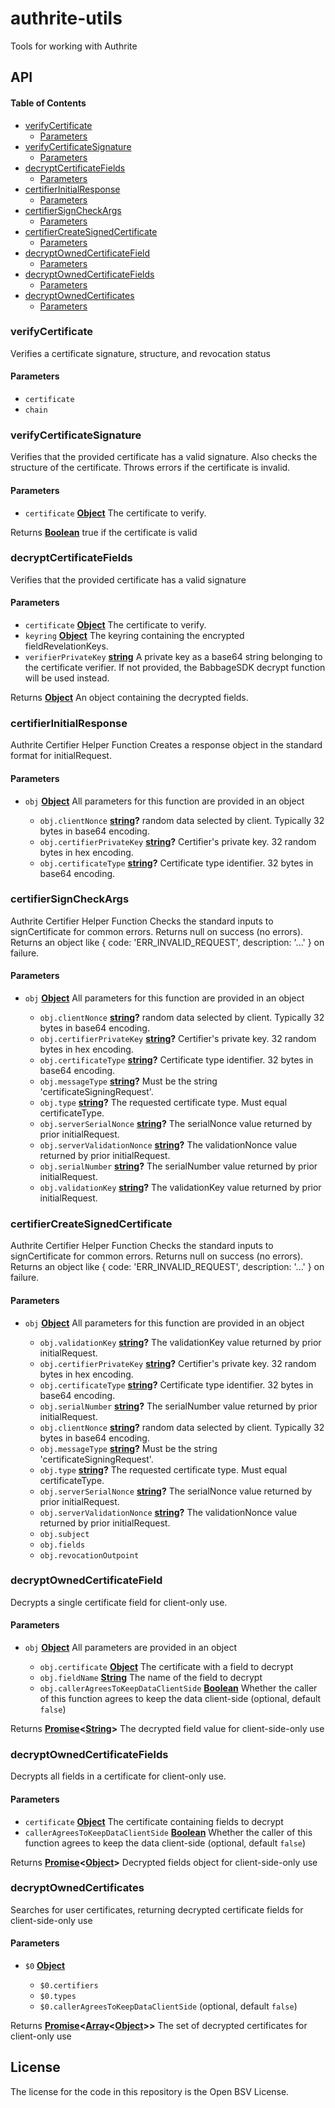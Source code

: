 # authrite-utils

Tools for working with Authrite

## API

<!-- Generated by documentation.js. Update this documentation by updating the source code. -->

#### Table of Contents

*   [verifyCertificate](#verifycertificate)
    *   [Parameters](#parameters)
*   [verifyCertificateSignature](#verifycertificatesignature)
    *   [Parameters](#parameters-1)
*   [decryptCertificateFields](#decryptcertificatefields)
    *   [Parameters](#parameters-2)
*   [certifierInitialResponse](#certifierinitialresponse)
    *   [Parameters](#parameters-3)
*   [certifierSignCheckArgs](#certifiersigncheckargs)
    *   [Parameters](#parameters-4)
*   [certifierCreateSignedCertificate](#certifiercreatesignedcertificate)
    *   [Parameters](#parameters-5)
*   [decryptOwnedCertificateField](#decryptownedcertificatefield)
    *   [Parameters](#parameters-6)
*   [decryptOwnedCertificateFields](#decryptownedcertificatefields)
    *   [Parameters](#parameters-7)
*   [decryptOwnedCertificates](#decryptownedcertificates)
    *   [Parameters](#parameters-8)

### verifyCertificate

Verifies a certificate signature, structure, and revocation status

#### Parameters

*   `certificate` &#x20;
*   `chain` &#x20;

### verifyCertificateSignature

Verifies that the provided certificate has a valid signature. Also checks
the structure of the certificate. Throws errors if the certificate is
invalid.

#### Parameters

*   `certificate` **[Object](https://developer.mozilla.org/docs/Web/JavaScript/Reference/Global_Objects/Object)** The certificate to verify.

Returns **[Boolean](https://developer.mozilla.org/docs/Web/JavaScript/Reference/Global_Objects/Boolean)** true if the certificate is valid

### decryptCertificateFields

Verifies that the provided certificate has a valid signature

#### Parameters

*   `certificate` **[Object](https://developer.mozilla.org/docs/Web/JavaScript/Reference/Global_Objects/Object)** The certificate to verify.
*   `keyring` **[Object](https://developer.mozilla.org/docs/Web/JavaScript/Reference/Global_Objects/Object)** The keyring containing the encrypted fieldRevelationKeys.
*   `verifierPrivateKey` **[string](https://developer.mozilla.org/docs/Web/JavaScript/Reference/Global_Objects/String)** A private key as a base64 string belonging to the certificate verifier. If not provided, the BabbageSDK decrypt function will be used instead.

Returns **[Object](https://developer.mozilla.org/docs/Web/JavaScript/Reference/Global_Objects/Object)** An object containing the decrypted fields.

### certifierInitialResponse

Authrite Certifier Helper Function
Creates a response object in the standard format for initialRequest.

#### Parameters

*   `obj` **[Object](https://developer.mozilla.org/docs/Web/JavaScript/Reference/Global_Objects/Object)** All parameters for this function are provided in an object

    *   `obj.clientNonce` **[string](https://developer.mozilla.org/docs/Web/JavaScript/Reference/Global_Objects/String)?** random data selected by client. Typically 32 bytes in base64 encoding.
    *   `obj.certifierPrivateKey` **[string](https://developer.mozilla.org/docs/Web/JavaScript/Reference/Global_Objects/String)?** Certifier's private key. 32 random bytes in hex encoding.
    *   `obj.certificateType` **[string](https://developer.mozilla.org/docs/Web/JavaScript/Reference/Global_Objects/String)?** Certificate type identifier. 32 bytes in base64 encoding.

### certifierSignCheckArgs

Authrite Certifier Helper Function
Checks the standard inputs to signCertificate for common errors.
Returns null on success (no errors).
Returns an object like { code: 'ERR\_INVALID\_REQUEST', description: '...' } on failure.

#### Parameters

*   `obj` **[Object](https://developer.mozilla.org/docs/Web/JavaScript/Reference/Global_Objects/Object)** All parameters for this function are provided in an object

    *   `obj.clientNonce` **[string](https://developer.mozilla.org/docs/Web/JavaScript/Reference/Global_Objects/String)?** random data selected by client. Typically 32 bytes in base64 encoding.
    *   `obj.certifierPrivateKey` **[string](https://developer.mozilla.org/docs/Web/JavaScript/Reference/Global_Objects/String)?** Certifier's private key. 32 random bytes in hex encoding.
    *   `obj.certificateType` **[string](https://developer.mozilla.org/docs/Web/JavaScript/Reference/Global_Objects/String)?** Certificate type identifier. 32 bytes in base64 encoding.
    *   `obj.messageType` **[string](https://developer.mozilla.org/docs/Web/JavaScript/Reference/Global_Objects/String)?** Must be the string 'certificateSigningRequest'.
    *   `obj.type` **[string](https://developer.mozilla.org/docs/Web/JavaScript/Reference/Global_Objects/String)?** The requested certificate type. Must equal certificateType.
    *   `obj.serverSerialNonce` **[string](https://developer.mozilla.org/docs/Web/JavaScript/Reference/Global_Objects/String)?** The serialNonce value returned by prior initialRequest.
    *   `obj.serverValidationNonce` **[string](https://developer.mozilla.org/docs/Web/JavaScript/Reference/Global_Objects/String)?** The validationNonce value returned by prior initialRequest.
    *   `obj.serialNumber` **[string](https://developer.mozilla.org/docs/Web/JavaScript/Reference/Global_Objects/String)?** The serialNumber value returned by prior initialRequest.
    *   `obj.validationKey` **[string](https://developer.mozilla.org/docs/Web/JavaScript/Reference/Global_Objects/String)?** The validationKey value returned by prior initialRequest.

### certifierCreateSignedCertificate

Authrite Certifier Helper Function
Checks the standard inputs to signCertificate for common errors.
Returns null on success (no errors).
Returns an object like { code: 'ERR\_INVALID\_REQUEST', description: '...' } on failure.

#### Parameters

*   `obj` **[Object](https://developer.mozilla.org/docs/Web/JavaScript/Reference/Global_Objects/Object)** All parameters for this function are provided in an object

    *   `obj.validationKey` **[string](https://developer.mozilla.org/docs/Web/JavaScript/Reference/Global_Objects/String)?** The validationKey value returned by prior initialRequest.
    *   `obj.certifierPrivateKey` **[string](https://developer.mozilla.org/docs/Web/JavaScript/Reference/Global_Objects/String)?** Certifier's private key. 32 random bytes in hex encoding.
    *   `obj.certificateType` **[string](https://developer.mozilla.org/docs/Web/JavaScript/Reference/Global_Objects/String)?** Certificate type identifier. 32 bytes in base64 encoding.
    *   `obj.serialNumber` **[string](https://developer.mozilla.org/docs/Web/JavaScript/Reference/Global_Objects/String)?** The serialNumber value returned by prior initialRequest.
    *   `obj.clientNonce` **[string](https://developer.mozilla.org/docs/Web/JavaScript/Reference/Global_Objects/String)?** random data selected by client. Typically 32 bytes in base64 encoding.
    *   `obj.messageType` **[string](https://developer.mozilla.org/docs/Web/JavaScript/Reference/Global_Objects/String)?** Must be the string 'certificateSigningRequest'.
    *   `obj.type` **[string](https://developer.mozilla.org/docs/Web/JavaScript/Reference/Global_Objects/String)?** The requested certificate type. Must equal certificateType.
    *   `obj.serverSerialNonce` **[string](https://developer.mozilla.org/docs/Web/JavaScript/Reference/Global_Objects/String)?** The serialNonce value returned by prior initialRequest.
    *   `obj.serverValidationNonce` **[string](https://developer.mozilla.org/docs/Web/JavaScript/Reference/Global_Objects/String)?** The validationNonce value returned by prior initialRequest.
    *   `obj.subject` &#x20;
    *   `obj.fields` &#x20;
    *   `obj.revocationOutpoint` &#x20;

### decryptOwnedCertificateField

Decrypts a single certificate field for client-only use.

#### Parameters

*   `obj` **[Object](https://developer.mozilla.org/docs/Web/JavaScript/Reference/Global_Objects/Object)** All parameters are provided in an object

    *   `obj.certificate` **[Object](https://developer.mozilla.org/docs/Web/JavaScript/Reference/Global_Objects/Object)** The certificate with a field to decrypt
    *   `obj.fieldName` **[String](https://developer.mozilla.org/docs/Web/JavaScript/Reference/Global_Objects/String)** The name of the field to decrypt
    *   `obj.callerAgreesToKeepDataClientSide` **[Boolean](https://developer.mozilla.org/docs/Web/JavaScript/Reference/Global_Objects/Boolean)** Whether the caller of this function agrees to keep the data client-side (optional, default `false`)

Returns **[Promise](https://developer.mozilla.org/docs/Web/JavaScript/Reference/Global_Objects/Promise)<[String](https://developer.mozilla.org/docs/Web/JavaScript/Reference/Global_Objects/String)>** The decrypted field value for client-side-only use

### decryptOwnedCertificateFields

Decrypts all fields in a certificate for client-only use.

#### Parameters

*   `certificate` **[Object](https://developer.mozilla.org/docs/Web/JavaScript/Reference/Global_Objects/Object)** The certificate containing fields to decrypt
*   `callerAgreesToKeepDataClientSide` **[Boolean](https://developer.mozilla.org/docs/Web/JavaScript/Reference/Global_Objects/Boolean)** Whether the caller of this function agrees to keep the data client-side (optional, default `false`)

Returns **[Promise](https://developer.mozilla.org/docs/Web/JavaScript/Reference/Global_Objects/Promise)<[Object](https://developer.mozilla.org/docs/Web/JavaScript/Reference/Global_Objects/Object)>** Decrypted fields object for client-side-only use

### decryptOwnedCertificates

Searches for user certificates, returning decrypted certificate fields for client-side-only use

#### Parameters

*   `$0` **[Object](https://developer.mozilla.org/docs/Web/JavaScript/Reference/Global_Objects/Object)**&#x20;

    *   `$0.certifiers` &#x20;
    *   `$0.types` &#x20;
    *   `$0.callerAgreesToKeepDataClientSide`   (optional, default `false`)

Returns **[Promise](https://developer.mozilla.org/docs/Web/JavaScript/Reference/Global_Objects/Promise)<[Array](https://developer.mozilla.org/docs/Web/JavaScript/Reference/Global_Objects/Array)<[Object](https://developer.mozilla.org/docs/Web/JavaScript/Reference/Global_Objects/Object)>>** The set of decrypted certificates for client-only use

## License

The license for the code in this repository is the Open BSV License.
